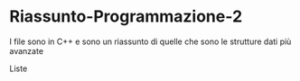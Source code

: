 # Riassunto-Programmazione-2

I file sono in C++ e sono un riassunto di quelle che sono le strutture dati più avanzate

Liste